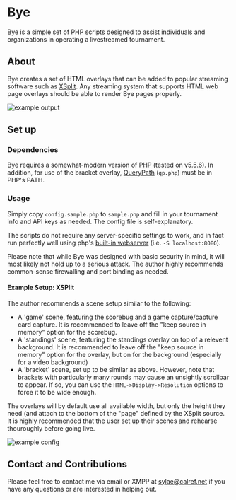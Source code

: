 # Bye
Bye is a simple set of PHP scripts designed to assist individuals and organizations
in operating a livestreamed tournament.

## About
Bye creates a set of HTML overlays that can be added to popular streaming
software such as [XSplit](https://www.xsplit.com/). Any streaming system that supports HTML web page overlays
should be able to render Bye pages properly.

![example output](https://c312441.ssl.cf1.rackcdn.com/files.calref/16/2d502e1b_bye_example-standings.jpg)

## Set up
### Dependencies
Bye requires a somewhat-modern version of PHP (tested on v5.5.6). In addition, for use of the bracket overlay,
[QueryPath](https://github.com/technosophos/querypath) (`qp.php`) must be in PHP's PATH.

### Usage
Simply copy `config.sample.php` to `sample.php` and fill in your tournament info and API keys as needed.
The config file is self-explanatory.

The scripts do not require any server-specific settings to work, and in fact
run perfectly well using php's
[built-in webserver](http://php.net/manual/en/features.commandline.webserver.php) (i.e. `-S localhost:8080`).

Please note that while Bye was designed with basic security in mind,
it will most likely not hold up to a serious attack. The author highly recommends
common-sense firewalling and port binding as needed.

#### Example Setup: XSPlit
The author recommends a scene setup similar to the following:

* A 'game' scene, featuring the scorebug and a game capture/capture card capture. It is recommended to leave off the
  "keep source in memory" option for the scorebug.
* A 'standings' scene, featuring the standings overlay on top of a relevent background. It is recommended to leave off
  the "keep source in memory" option for the overlay, but on for the background (especially for a video background)
* A 'bracket' scene, set up to be similar as above. However, note that brackets with particularly many rounds may
  cause an unsightly scrollbar to appear. If so, you can use the `HTML->Display->Resolution` options to force it to be
  wide enough.

The overlays will by default use all available width, but only the height they need (and attach to the bottom of the
"page" defined by the XSplit source. It is highly recommended that the user set up their scenes and rehearse
thouroughly before going live.

![example config](https://c312441.ssl.cf1.rackcdn.com/files.calref/16/22a7f04e_bye_example-standings-config.png)

## Contact and Contributions
Please feel free to contact me via email or XMPP at sylae@calref.net if you have any questions or are interested
in helping out.
